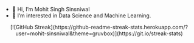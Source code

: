 - 👋 Hi, I’m Mohit Singh Sinsniwal
- 👀 I’m interested in Data Science and Machine Learning.

<!---
mohit-sinsniwal/mohit-sinsniwal is a ✨ special ✨ repository because its `README.md` (this file) appears on your GitHub profile.
You can click the Preview link to take a look at your changes.
--->
<p align="center">
  [![GitHub Streak](https://github-readme-streak-stats.herokuapp.com/?user=mohit-sinsniwal&theme=gruvbox)](https://git.io/streak-stats)
</p>

